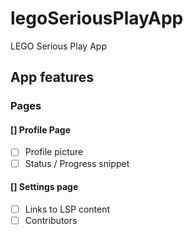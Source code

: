 # legoSeriousPlayApp
LEGO Serious Play App


## App features

### Pages
#### [] Profile Page
- [ ] Profile picture
- [ ] Status / Progress snippet

#### [] Settings page
- [ ] Links to LSP content
- [ ] Contributors